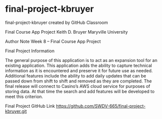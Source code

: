 # final-project-kbruyer
final-project-kbruyer created by GitHub Classroom

Final Course App Project
Keith D. Bruyer
Maryville University

Author Note
Week 8 – Final Course App Project

Final Project Information

The general purpose of this application is to act as an expansion tool for an existing application. This application adds the ability to capture technical information as it is encountered and preserve it for future use as needed. Additional features include the ability to add daily updates that can be passed down from shift to shift and removed as they are completed. The final release will connect to Casino’s AWS cloud service for purposes of storing data. At that time the search and add features will be developed to meet this criterion. 

Final Project GitHub Link
https://github.com/SWDV-665/final-project-kbruyer.git
